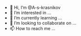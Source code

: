 - 👋 Hi, I’m @A-s-krasnikov
- 👀 I’m interested in ...
- 🌱 I’m currently learning ...
- 💞️ I’m looking to collaborate on ...
- 📫 How to reach me ...

<!---
A-s-krasnikov/A-s-krasnikov is a ✨ special ✨ repository because its `README.md` (this file) appears on your GitHub profile.
You can click the Preview link to take a look at your changes.
--->

